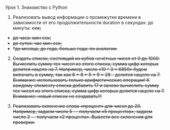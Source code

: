 Урок 1. Знакомство с Python

1. Реализовать вывод информации о промежутке времени в зависимости от его продолжительности duration в секундах:
до минуты: <s> сек;
* до часа: <m> мин <s> сек;
* до суток: <h> час <m> мин <s> сек;
* *до месяца, до года, больше года: по аналогии.

2. Создать список, состоящий из кубов нечётных чисел от 0 до 1000:
Вычислить сумму тех чисел из этого списка, сумма цифр которых делится нацело на 7. Например, число «19 ^ 3 = 6859» будем включать в сумму, так как 6 + 8 + 5 + 9 = 28 – делится нацело на 7. Внимание: использовать только арифметические операции!
К каждому элементу списка добавить 17 и заново вычислить сумму тех чисел из этого списка, сумма цифр которых делится нацело на 7. Внимание: новый список не создавать!!!

3. Реализовать склонение слова «процент» для чисел до 20. Например, задаем число 5 — получаем «5 процентов», задаем число 2 — получаем «2 процента». Вывести все склонения для проверки.
